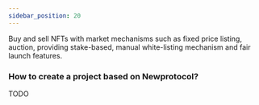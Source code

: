 ```yaml
---
sidebar_position: 20
---
```

Buy and sell NFTs with market mechanisms such as fixed price listing, auction, providing stake-based, manual white-listing mechanism and fair launch features.

### How to create a project based on Newprotocol?

TODO